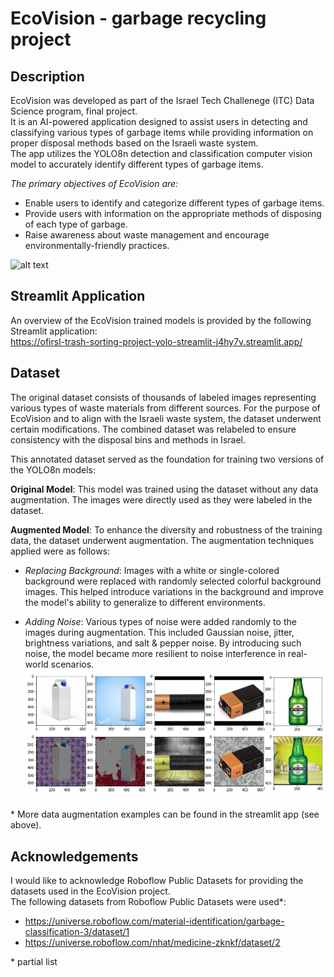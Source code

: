# EcoVision - garbage recycling project
## Description
EcoVision was developed as part of the Israel Tech Challenege (ITC) Data Science program, final project.  
It is an AI-powered application designed to assist users in detecting and classifying various types of garbage items while providing information on proper disposal methods based on the Israeli waste system.  
The app utilizes the YOLO8n detection and classification computer vision model to accurately identify different types of garbage items.

*The primary objectives of EcoVision are:*

- Enable users to identify and categorize different types of garbage items.
- Provide users with information on the appropriate methods of disposing of each type of garbage.
- Raise awareness about waste management and encourage environmentally-friendly practices.

![alt text](https://github.com/OfirSL/Garbage_Recycling_Project/blob/b027c50c08c23a7e2b566c11022a50fc1cd146b2/res/Augmented%20model%20predictions.png)

## Streamlit Application
An overview of the EcoVision trained models is provided by the following Streamlit application:  
https://ofirsl-trash-sorting-project-yolo-streamlit-j4hy7v.streamlit.app/

## Dataset
The original dataset consists of thousands of labeled images representing various types of waste materials from different sources.
For the purpose of EcoVision and to align with the Israeli waste system, the dataset underwent certain modifications.
The combined dataset was relabeled to ensure consistency with the disposal bins and methods in Israel.

This annotated dataset served as the foundation for training two versions of the YOLO8n models:

**Original Model**: This model was trained using the dataset without any data augmentation. The images were directly used as they were labeled in the dataset.

**Augmented Model**: To enhance the diversity and robustness of the training data, the dataset underwent augmentation. The augmentation techniques applied were as follows:

- *Replacing Background*: Images with a white or single-colored background were replaced with randomly selected colorful background images. This helped introduce variations in the background and improve the model's ability to generalize to different environments.

- *Adding Noise*: Various types of noise were added randomly to the images during augmentation. This included Gaussian noise, jitter, brightness variations, and salt & pepper noise. By introducing such noise, the model became more resilient to noise interference in real-world scenarios.  
![alt text](https://github.com/OfirSL/Garbage_Recycling_Project/blob/b027c50c08c23a7e2b566c11022a50fc1cd146b2/res/augmentations_examples/g.png)

\* More data augmentation examples can be found in the streamlit app (see above).

## Acknowledgements
I would like to acknowledge Roboflow Public Datasets for providing the datasets used in the EcoVision project.  
The following datasets from Roboflow Public Datasets were used\*:
* https://universe.roboflow.com/material-identification/garbage-classification-3/dataset/1
* https://universe.roboflow.com/nhat/medicine-zknkf/dataset/2

\* partial list

